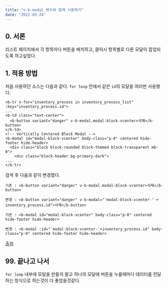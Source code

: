 ```yaml
---
title: "v-b-modal 변수와 함께 사용하기"
date: "2022-03-24"
---
```


## 0. 서론
리스트 페이지에서 각 항목마다 버튼을 배치하고, 클릭시 항목별로 다른 모달이 팝업되도록 하고싶었다.  

## 1. 적용 방법
처음 사용하던 소스는 다음과 같다. `for loop` 안에서 같은 `id`의 모달을 여러번 사용했다. 
```vue
<b-tr v-for="inventory_process in inventory_process_list" :key="inventory_process.id">
...
<b-td class="text-center">
  <b-button variant="danger" v-b-modal.modal-block-vcenter>삭제</b-button>
</b-td>
<!-- Vertically Centered Block Modal -->
<b-modal id="modal-block-vcenter" body-class="p-0" centered hide-footer hide-header>
  <div class="block block-rounded block-themed block-transparent mb-0">
    <div class="block-header bg-primary-dark">
...
</b-tr>
```

검색 후 다음과 같이 변경했다.
```vue
기존 : <b-button variant="danger" v-b-modal.modal-block-vcenter>삭제</b-button>

변경 : <b-button variant="danger" v-b-modal="'modal-block-vcenter-' + inventory_process.id">삭제</b-button>
```

```vue
기존 : <b-modal id="modal-block-vcenter" body-class="p-0" centered hide-footer hide-header>

변경 : <b-modal :id="`modal-block-vcenter-`+inventory_process.id" body-class="p-0" centered hide-footer hide-header>
```

[출처](https://stackoverflow.com/questions/47281857/bind-modal-to-corresponding-button-after-a-v-for)

## 99. 끝나고 나서
`for loop` 내부에 모달을 만들지 말고 하나의 모달에 버튼을 누를때마다 데이터를 전달하는 방식으로 하는것이 더 좋았을것같다. 